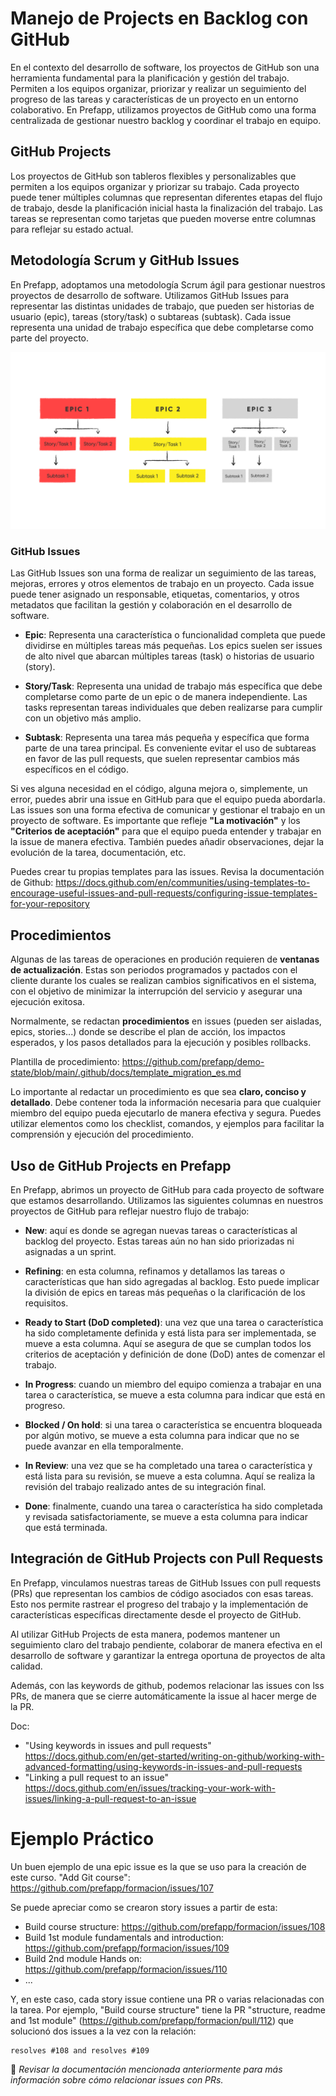 
# Manejo de Projects en Backlog con GitHub

En el contexto del desarrollo de software, los proyectos de GitHub son una herramienta fundamental para la planificación y gestión del trabajo. Permiten a los equipos organizar, priorizar y realizar un seguimiento del progreso de las tareas y características de un proyecto en un entorno colaborativo. En Prefapp, utilizamos proyectos de GitHub como una forma centralizada de gestionar nuestro backlog y coordinar el trabajo en equipo.


## GitHub Projects

Los proyectos de GitHub son tableros flexibles y personalizables que permiten a los equipos organizar y priorizar su trabajo. Cada proyecto puede tener múltiples columnas que representan diferentes etapas del flujo de trabajo, desde la planificación inicial hasta la finalización del trabajo. Las tareas se representan como tarjetas que pueden moverse entre columnas para reflejar su estado actual.


## Metodología Scrum y GitHub Issues

En Prefapp, adoptamos una metodología Scrum ágil para gestionar nuestros proyectos de desarrollo de software. Utilizamos GitHub Issues para representar las distintas unidades de trabajo, que pueden ser historias de usuario (epic), tareas (story/task) o subtareas (subtask). Cada issue representa una unidad de trabajo específica que debe completarse como parte del proyecto.

<div style="text-align: center;">
  <div style="margin: 0 auto;">

![](../_media/03_prefapp_methodology/epic-story-subtask.png)

  </div>
</div>


### GitHub Issues

Las GitHub Issues son una forma de realizar un seguimiento de las tareas, mejoras, errores y otros elementos de trabajo en un proyecto. Cada issue puede tener asignado un responsable, etiquetas, comentarios, y otros metadatos que facilitan la gestión y colaboración en el desarrollo de software.

- **Epic**: Representa una característica o funcionalidad completa que puede dividirse en múltiples tareas más pequeñas. Los epics suelen ser issues de alto nivel que abarcan múltiples tareas (task) o historias de usuario (story).
  
- **Story/Task**: Representa una unidad de trabajo más específica que debe completarse como parte de un epic o de manera independiente. Las tasks representan tareas individuales que deben realizarse para cumplir con un objetivo más amplio.

- **Subtask**: Representa una tarea más pequeña y específica que forma parte de una tarea principal. Es conveniente evitar el uso de subtareas en favor de las pull requests, que suelen representar cambios más específicos en el código.

Si ves alguna necesidad en el código, alguna mejora o, simplemente, un error, puedes abrir una issue en GitHub para que el equipo pueda abordarla. Las issues son una forma efectiva de comunicar y gestionar el trabajo en un proyecto de software. Es importante que refleje **"La motivación"** y los **"Criterios de aceptación"** para que el equipo pueda entender y trabajar en la issue de manera efectiva. También puedes añadir observaciones, dejar la evolución de la tarea, documentación, etc. 

Puedes crear tu propias templates para las issues. Revisa la documentación de Github: https://docs.github.com/en/communities/using-templates-to-encourage-useful-issues-and-pull-requests/configuring-issue-templates-for-your-repository


## Procedimientos

Algunas de las tareas de operaciones en produción requieren de **ventanas de actualización**. Estas son periodos programados y pactados con el cliente durante los cuales se realizan cambios significativos en el sistema, con el objetivo de minimizar la interrupción del servicio y asegurar una ejecución exitosa.

Normalmente, se redactan **procedimientos** en issues (pueden ser aisladas, epics, stories...) donde se describe el plan de acción, los impactos esperados, y los pasos detallados para la ejecución y posibles rollbacks. 

Plantilla de procedimiento: https://github.com/prefapp/demo-state/blob/main/.github/docs/template_migration_es.md

Lo importante al redactar un procedimiento es que sea **claro, conciso y detallado**. Debe contener toda la información necesaria para que cualquier miembro del equipo pueda ejecutarlo de manera efectiva y segura. Puedes utilizar elementos como los checklist, comandos, y ejemplos para facilitar la comprensión y ejecución del procedimiento.


## Uso de GitHub Projects en Prefapp

En Prefapp, abrimos un proyecto de GitHub para cada proyecto de software que estamos desarrollando. Utilizamos las siguientes columnas en nuestros proyectos de GitHub para reflejar nuestro flujo de trabajo:

- **New**: aquí es donde se agregan nuevas tareas o características al backlog del proyecto. Estas tareas aún no han sido priorizadas ni asignadas a un sprint.

- **Refining**: en esta columna, refinamos y detallamos las tareas o características que han sido agregadas al backlog. Esto puede implicar la división de epics en tareas más pequeñas o la clarificación de los requisitos.

- **Ready to Start (DoD completed)**: una vez que una tarea o característica ha sido completamente definida y está lista para ser implementada, se mueve a esta columna. Aquí se asegura de que se cumplan todos los criterios de aceptación y definición de done (DoD) antes de comenzar el trabajo.

- **In Progress**: cuando un miembro del equipo comienza a trabajar en una tarea o característica, se mueve a esta columna para indicar que está en progreso.

- **Blocked / On hold**: si una tarea o característica se encuentra bloqueada por algún motivo, se mueve a esta columna para indicar que no se puede avanzar en ella temporalmente.

- **In Review**: una vez que se ha completado una tarea o característica y está lista para su revisión, se mueve a esta columna. Aquí se realiza la revisión del trabajo realizado antes de su integración final.

- **Done**: finalmente, cuando una tarea o característica ha sido completada y revisada satisfactoriamente, se mueve a esta columna para indicar que está terminada.


## Integración de GitHub Projects con Pull Requests

En Prefapp, vinculamos nuestras tareas de GitHub Issues con pull requests (PRs) que representan los cambios de código asociados con esas tareas. Esto nos permite rastrear el progreso del trabajo y la implementación de características específicas directamente desde el proyecto de GitHub.

Al utilizar GitHub Projects de esta manera, podemos mantener un seguimiento claro del trabajo pendiente, colaborar de manera efectiva en el desarrollo de software y garantizar la entrega oportuna de proyectos de alta calidad.

Además, con las keywords de github, podemos relacionar las issues con lss PRs, de manera que se cierre automáticamente la issue al hacer merge de la PR.

Doc: 
- "Using keywords in issues and pull requests" https://docs.github.com/en/get-started/writing-on-github/working-with-advanced-formatting/using-keywords-in-issues-and-pull-requests
- "Linking a pull request to an issue" https://docs.github.com/en/issues/tracking-your-work-with-issues/linking-a-pull-request-to-an-issue


# Ejemplo Práctico

Un buen ejemplo de una epic issue es la que se uso para la creación de este curso. "Add Git course": https://github.com/prefapp/formacion/issues/107

Se puede apreciar como se crearon story issues a partir de esta:
- Build course structure: https://github.com/prefapp/formacion/issues/108
- Build 1st module fundamentals and introduction: https://github.com/prefapp/formacion/issues/109
- Build 2nd module Hands on: https://github.com/prefapp/formacion/issues/110
- ...

Y, en este caso, cada story issue contiene una PR o varias relacionadas con la tarea. Por ejemplo, "Build course structure" tiene la PR "structure, readme and 1st module" (https://github.com/prefapp/formacion/pull/112) que solucionó dos issues a la vez con la relación:

```
resolves #108 and resolves #109
```

👀 *Revisar la documentación mencionada anteriormente para más información sobre cómo relacionar issues con PRs.*

